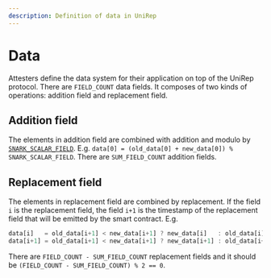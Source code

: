 ```yaml
---
description: Definition of data in UniRep
---
```


# Data

Attesters define the data system for their application on top of the UniRep protocol. There are `FIELD_COUNT` data fields. It composes of two kinds of operations: addition field and replacement field.

## Addition field

The elements in addition field are combined with addition and modulo by [`SNARK_SCALAR_FIELD`](../utils-api/constants.md#snark_scalar_field). E.g. `data[0] = (old_data[0] + new_data[0]) % SNARK_SCALAR_FIELD`. There are `SUM_FIELD_COUNT` addition fields.

## Replacement field

The elements in replacement field are combined by replacement. If the field `i` is the replacement field, the field `i+1` is the timestamp of the replacement field that will be emitted by the smart contract. E.g.
```ts
data[i]   = old_data[i+1] < new_data[i+1] ? new_data[i]   : old_data[i]
data[i+1] = old_data[i+1] < new_data[i+1] ? new_data[i+1] : old_data[i+1]
```

There are `FIELD_COUNT - SUM_FIELD_COUNT` replacement fields and it should be `(FIELD_COUNT - SUM_FIELD_COUNT) % 2 == 0`.
